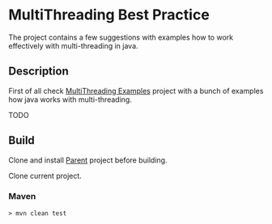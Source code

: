 # MultiThreading Best Practice
The project contains a few suggestions with examples how to work effectively with multi-threading in java.

## Description

First of all check <a href="https://github.com/StepanMelnik/MultiThreading_Examples">MultiThreading Examples</a> project with a bunch of examples how java works with multi-threading.

TODO

## Build

Clone and install <a href="https://github.com/StepanMelnik/Parent.git">Parent</a> project before building.

Clone current project.

### Maven

	> mvn clean test
